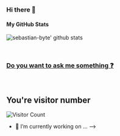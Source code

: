 ### Hi there 👋

#### My GitHub Stats 

![sebastian-byte' github stats](https://github-readme-stats.vercel.app/api?username=sebastian-byte&show_icons=true&theme=dracula)

<br>

### [Do you want to ask me something :question:](https://github.com/sebastian-byte/sebastian-byte/issues)

<br>

## You're visitor number
![Visitor Count](https://profile-counter.glitch.me/sebastian-byte/count.svg)

<!-- Espero pronto poner algo aqui -->
- 🔭 I’m currently working on ...
-->
